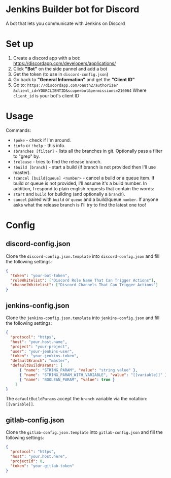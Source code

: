 # Jenkins Builder bot for Discord
A bot that lets you communicate with Jenkins on Discord

# Set up
1. Create a discord app with a bot: https://discordapp.com/developers/applications/
2. Click **"Bot"** on the side pannel and add a bot
3. Get the token (to use in `discord-config.json`)
4. Go back to **"General Information"** and get the **"Client ID"**
5. Go to: `https://discordapp.com/oauth2/authorize?&client_id=YOURCLIENTID&scope=bot&permissions=216064`
Where `client_id` is your bot's client ID

# Usage
Commands:
  * `!poke` - check if I'm around.
  * `!info` or `!help` - this info.
  * `!branches [filter]` - lists all the branches in git. Optionally pass a filter to "grep" by.
  * `!release` - tries to find the release branch.
  * `!build [branch]` - start a build (if branch is not provided then I'll use master).
  * `!cancel [build|queue] <number>` - cancel a build or a queue item. If build or queue is not provided, I'll assume it's a build number.
In addition, I respond to plain english requests that contain the words:
  * `start` and `build` for building (and optionally a `branch`).
  * `cancel` paired with `build` or `queue` and a build/queue `number`.
If anyone asks what the release branch is I'll try to find the latest one too!

# Config
## discord-config.json
Clone the `discord-config.json.template` into `discord-config.json` and fill the following settings:
```json
{
  "token": "your-bot-token",
  "roleWhitelist": ["Discord Role Name That Can Trigger Actions"],
  "channelWhitelist": ["Discord Channels That Can Trigger Actions"]
}
```

## jenkins-config.json
Clone the `jenkins-config.json.template` into `jenkins-config.json` and fill the following settings:
```json
{
  "protocol": "https",
  "host": "your.host.name",
  "project": "your-project",
  "user": "your-jenkins-user",
  "token": "your-jenkins-token",
  "defaultBranch": "master",
  "defaultBuildParams": [
      { "name": "STRING_PARAM", "value": "string value" },
      { "name": "STRING_PARAM_WITH_VARIABLE", "value": "[[variable]]" },
      { "name": "BOOLEAN_PARAM", "value": true }
    ]
}
```
The `defaultBuildParams` accept the `branch` variable via the notation: `[[variable]]`.

## gitlab-config.json
Clone the `gitlab-config.json.template` into `gitlab-config.json` and fill the following settings:
```json
{
  "protocol": "https",
  "host": "your.host.here",
  "projectId": 0,
  "token": "your-gitlab-token"
}
```
